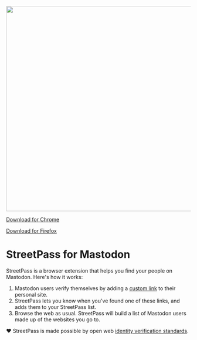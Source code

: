 <img width="560" alt="" src="https://raw.githubusercontent.com/tvler/streetpass/main/api/public/screen3.png">

[Download for Chrome](https://chrome.google.com/webstore/detail/streetpass-for-mastodon/fphjfedjhinpnjblomfebcjjpdpakhhn)

[Download for Firefox](https://addons.mozilla.org/en-US/firefox/addon/streetpass-for-mastodon/)

# StreetPass for Mastodon

StreetPass is a browser extension that helps you find your people on Mastodon. Here's how it works:

1. Mastodon users verify themselves by adding a [custom link](https://docs.joinmastodon.org/user/profile/#verification) to their personal site.
2. StreetPass lets you know when you've found one of these links, and adds them to your StreetPass list.
3. Browse the web as usual. StreetPass will build a list of Mastodon users made up of the websites you go to.

❤️ StreetPass is made possible by open web [identity verification standards](http://microformats.org/wiki/rel-me).
